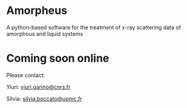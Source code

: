 # Amorpheus
A python-based software for the treatment of x-ray scattering data of amorphous and liquid systems

# Coming soon online
Please contact:

Yiuri: yiuri.garino@cnrs.fr

Silvia: silvia.boccato@upmc.fr
